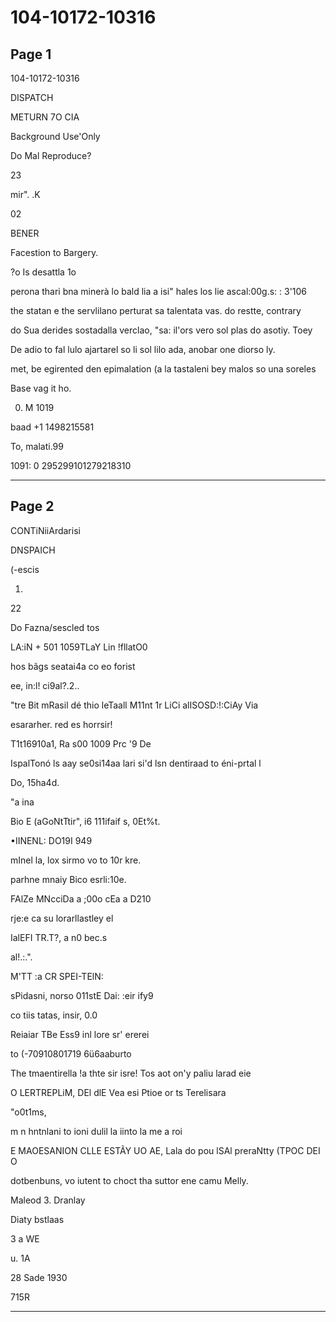 # 104-10172-10316

## Page 1

104-10172-10316

DISPATCH

METURN 7O CIA

Background Use'Only

Do Mal Reproduce?

23

mir". .K

02

BENER

Facestion to Bargery.

?o Is desattla 1o

perona thari bna minerà lo bald lia a isi" hales los lie ascal:00g.s: : 3'106

the statan e the servlilano perturat sa talentata vas. do restte, contrary

do Sua derides sostadalla verclao, "sa: il'ors vero sol plas do asotiy. Toey

De adio to fal lulo ajartarel so li sol lilo ada, anobar one diorso ly.

met, be egirented den epimalation (a la tastaleni bey malos so una soreles

Base vag it ho.

0. M 1019

baad +1 1498215581

To, malati.99

1091: 0 295299101279218310

---

## Page 2

CONTiNiiArdarisi

DNSPAICH

(-escis

01.

22

Do Fazna/sescled tos

LA:iN + 501 1059TLaY Lin !fllatO0

hos bãgs seatai4a co eo forist

ee, in:l! ci9al?.2..

"tre Bit mRasil dé thio leTaall M11nt 1r LiCi alISOSD:!:CiAy Via

esararher. red es horrsir!

T1t16910a1, Ra s00 1009 Prc '9 De

IspalTonó ls aay se0si14aa lari si'd lsn dentiraad to éni-prtal l

Do, 15ha4d.

"a ina

Bio E (aGoNtTtir", i6 111ifaif s, 0Et%t.

•IINENL: DO19I 949

mInel la, lox sirmo vo to 10r kre.

parhne mnaiy Bico esrli:10e.

FAlZe MNcciDa a ;00o cEa a D210

rje:e ca su lorarllastley el

IalEFI TR.T?, a n0 bec.s

al!.:.".

M'TT :a CR SPEI-TElN:

sPidasni, norso 011stE Dai: :eir ify9

co tiis tatas, insir, 0.0

Reiaiar TBe Ess9 inl lore sr' ererei

to (-70910801719 6ü6aaburto

The tmaentirella !a thte sir isre! Tos aot on'y paliu larad eie

O LERTREPLiM, DEl dlE Vea esi Ptioe or ts Terelisara

"o0t1ms,

m n hntnlani to ioni dulil la iinto la me a roi

E MAOESANION CLLE ESTÃY UO AE, Lala do pou lSAl preraNtty (TPOC DEI O

dotbenbuns, vo iutent to choct tha suttor ene camu Melly.

Maleod 3. Dranlay

Diaty bstlaas

3 a WE

u. 1A

28 Sade 1930

715R

---

